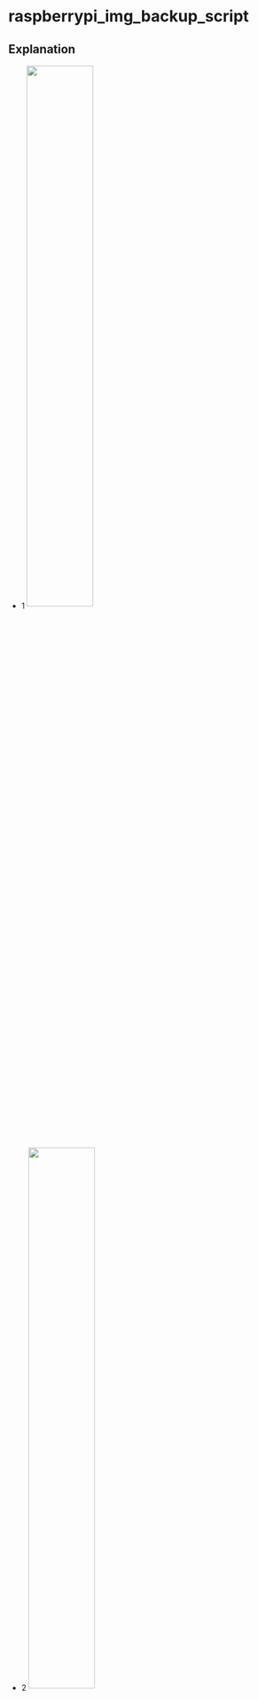 # raspberrypi_img_backup_script

## Explanation

* 1 <img src="https://user-images.githubusercontent.com/36920367/44411694-1925e900-a5a2-11e8-8f95-12c26387896f.PNG" width="50%" align="center">
* 2 <img src="https://user-images.githubusercontent.com/36920367/44411747-335fc700-a5a2-11e8-8d7a-93c4561cb746.PNG" width="50%" align="center">
* 3 <img src="https://user-images.githubusercontent.com/36920367/44411751-35298a80-a5a2-11e8-9489-a085735a6f7a.PNG" width="50%" align="center">

I hope you should have tried back up img file while using raspberry pi. 
When you use ‘gparted’ to back up img file, you might encounter with error image such as picture no.1.
This error occurs when compacting size is over-limited than the least set size. 
By remaining 300MB~500MB of storage space, resizing process will work normally.
However, remaining these storage space leads to speed lag of reading and writing.
Concerning about how to resize perfect made me write this script.
Although the function is quite straightforward and a bit mixed up cause I’m not a professional programmer, I hope to be helpful.

If you use this script to create a Raspberrypi backup image file, you can create an image file that is more efficient than gparted by creating an image file with 1 to 0.5% free space as shown in pictures 2 and 3. In addition, auto resizing function is also written to the script when booting SD card, so you do not need to resize the partition using raspi-config after booting.

## Getting Started
* OS : ubuntu or debian .. (etc)
* Prerequisites Program : nothing..

We recommend that you run the script in Ubuntu because it was created in the default environment. Or you can look at the script and think about installing the required programs yourself.

## HOW TO USE

Care point! Before downloading and running  this script, make sure you back up in advance with a proven method!

Import the script into the git clone.

```
git clone https://github.com/dydgns2017/raspberrypi_img_backup_script.git
cd raspberrypi_img_backup_script
```

Before using the script, make sure that flash memory is plugged <br/>
in and check the memory device name through the fdisk command as follows:

```
sudo fdisk -l 
```

ex ) print

```
Disk /dev/sdb: 14.9 GiB, 15931539456 bytes, 31116288 sectors
Units: sectors of 1 * 512 = 512 bytes
Sector size (logical/physical): 512 bytes / 512 bytes
I/O size (minimum/optimal): 512 bytes / 512 bytes
Disklabel type: dos
Disk identifier: 0x86310bac

Device     Boot Start     End Sectors  Size Id Type
/dev/sdb1        8192   96663   88472 43.2M  c W95 FAT32 (LBA)
/dev/sdb2       98304 4138976 4040673  1.9G 83 Linux
```

Remember the name of the printed memory device and run the script by <br/>
specifying the device name and image file name as factor values.

```
sudo bash raspberrypi_img_backup.sh /dev/xxx xxx.img
```

ex ) excute script

```
sudo bash raspberrypi_img_backup.sh /dev/sdb Raspberrypi.img
```

After the entire script finishes, <br/>verify that the disk is normally written with the command:

```
sudo fdisk -l
```

ex ) print

```
Device     Boot Start     End Sectors  Size Id Type
/dev/sdb1        8192   96663   88472 43.2M  c W95 FAT32 (LBA)
/dev/sdb2       98304 4138976 4040673  1.9G 83 Linux
```

Image backups are set to $HOME/backupfiles by default, <br/> so go into the directory to see if the image backup was successful.

```
cd $HOME/backupfiles
ls -alh

ex ) print
-rw-r--r--  1 root       root       2.0G  8월 21 23:04 homes.img
-rw-r--r--  1 root       root       2.7G  8월 21 12:11 RPibackup.img
-rw-r--r--  1 root       root       2.0G  8월 21 13:59 test.img
```

Finally, use the dd command to write the image file <br/>to another SD card to test its performance.

## Authors
* **Yonghoon Jung** - *University : Sunkyul Univ* -
* **Seungwon Lee** - *University : Korea Univ* -

## Reference
* https://raspberrypi.stackexchange.com/questions/499/how-can-i-resize-my-root-partition
* https://github.com/RPi-Distro/raspi-config/blob/master/raspi-config
* https://www.instructables.com/id/How-to-BackUp-and-Shrink-Your-Raspberry-Pi-Image/
* https://github.com/billw2/rpi-clone
